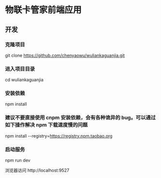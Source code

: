# 物联卡管家前端应用
## 开发
### 克隆项目
git clone https://github.com/chenyaowu/wuliankaguanjia.git

### 进入项目目录
cd wuliankaguanjia

### 安装依赖
npm install

### 建议不要直接使用 cnpm 安装依赖，会有各种诡异的 bug。可以通过如下操作解决 npm 下载速度慢的问题
npm install --registry=https://registry.npm.taobao.org

### 启动服务
npm run dev

浏览器访问 http://localhost:9527